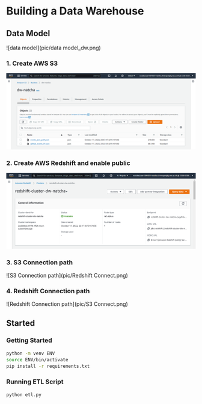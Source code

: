 # Building a Data Warehouse

## Data Model
![data model](pic/data model_dw.png)

### 1. Create AWS S3
![AWS S3](pic/S3.png)

### 2. Create AWS Redshift and enable public
![AWS Redshift](pic/Redshift.png)

### 3. S3 Connection path
![S3 Connection path](pic/Redshift Connect.png)

### 4. Redshift Connection path
![Redshift Connection path](pic/S3 Connect.png)


## Started
### Getting Started
```sh
python -m venv ENV
source ENV/bin/activate
pip install -r requirements.txt
```

### Running ETL Script
```sh
python etl.py
```